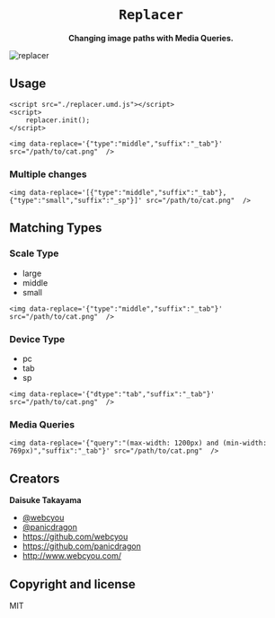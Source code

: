 <div align="center">
  <h1><code>Replacer</code></h1>
  <p>
    <strong>Changing image paths with Media Queries.</strong>
  </p>
</div>

![replacer](https://user-images.githubusercontent.com/1584153/150356282-e2c68c9d-910f-45b5-844e-2c91535dbe50.png)

## Usage

```
<script src="./replacer.umd.js"></script>
<script>
    replacer.init();
</script>
```

```
<img data-replace='{"type":"middle","suffix":"_tab"}' src="/path/to/cat.png"  />
```

### Multiple changes

```
<img data-replace='[{"type":"middle","suffix":"_tab"}, {"type":"small","suffix":"_sp"}]' src="/path/to/cat.png"  />
```

## Matching Types

### Scale Type

- large
- middle
- small

```
<img data-replace='{"type":"middle","suffix":"_tab"}' src="/path/to/cat.png"  />
```

### Device Type

- pc
- tab
- sp

```
<img data-replace='{"dtype":"tab","suffix":"_tab"}' src="/path/to/cat.png"  />
```

### Media Queries

```
<img data-replace='{"query":"(max-width: 1200px) and (min-width: 769px)","suffix":"_tab"}' src="/path/to/cat.png"  />
```

## Creators

**Daisuke Takayama**
* [@webcyou](https://twitter.com/webcyou)
* [@panicdragon](https://twitter.com/panicdragon)
* <https://github.com/webcyou>
* <https://github.com/panicdragon>
* <http://www.webcyou.com/>

## Copyright and license
MIT

